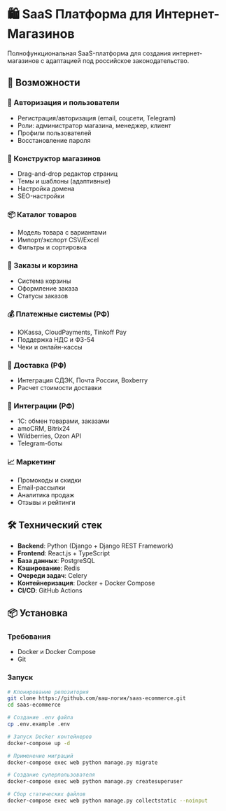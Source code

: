 # 🛍️ SaaS Платформа для Интернет-Магазинов

Полнофункциональная SaaS-платформа для создания интернет-магазинов с адаптацией под российское законодательство.

## 🚀 Возможности

### 🔐 Авторизация и пользователи
- Регистрация/авторизация (email, соцсети, Telegram)
- Роли: администратор магазина, менеджер, клиент
- Профили пользователей
- Восстановление пароля

### 🏪 Конструктор магазинов
- Drag-and-drop редактор страниц
- Темы и шаблоны (адаптивные)
- Настройка домена
- SEO-настройки

### 📦 Каталог товаров
- Модель товара с вариантами
- Импорт/экспорт CSV/Excel
- Фильтры и сортировка

### 🛒 Заказы и корзина
- Система корзины
- Оформление заказа
- Статусы заказов

### 💰 Платежные системы (РФ)
- ЮKassa, CloudPayments, Tinkoff Pay
- Поддержка НДС и ФЗ-54
- Чеки и онлайн-кассы

### 🚚 Доставка (РФ)
- Интеграция СДЭК, Почта России, Boxberry
- Расчет стоимости доставки

### 🔗 Интеграции (РФ)
- 1С: обмен товарами, заказами
- amoCRM, Bitrix24
- Wildberries, Ozon API
- Telegram-боты

### 📈 Маркетинг
- Промокоды и скидки
- Email-рассылки
- Аналитика продаж
- Отзывы и рейтинги

## 🛠 Технический стек

- **Backend**: Python (Django + Django REST Framework)
- **Frontend**: React.js + TypeScript
- **База данных**: PostgreSQL
- **Кэширование**: Redis
- **Очереди задач**: Celery
- **Контейнеризация**: Docker + Docker Compose
- **CI/CD**: GitHub Actions

## 📦 Установка

### Требования
- Docker и Docker Compose
- Git

### Запуск

```bash
# Клонирование репозитория
git clone https://github.com/ваш-логин/saas-ecommerce.git
cd saas-ecommerce

# Создание .env файла
cp .env.example .env

# Запуск Docker контейнеров
docker-compose up -d

# Применение миграций
docker-compose exec web python manage.py migrate

# Создание суперпользователя
docker-compose exec web python manage.py createsuperuser

# Сбор статических файлов
docker-compose exec web python manage.py collectstatic --noinput
